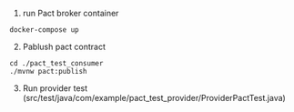 1. run Pact broker container
````shell
docker-compose up
````
2. Pablush pact contract
````shell
cd ./pact_test_consumer
./mvnw pact:publish
````
3. Run provider test (src/test/java/com/example/pact_test_provider/ProviderPactTest.java)